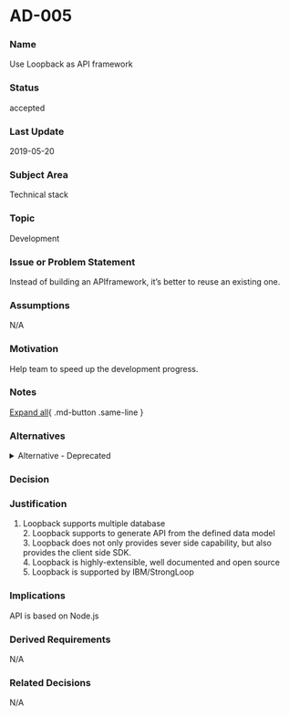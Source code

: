 

# AD-005


### Name

Use Loopback as API framework


### Status

accepted


### Last Update

2019-05-20


### Subject Area

Technical stack


### Topic

Development


### Issue or Problem Statement

Instead of building an APIframework, it’s better to reuse an existing one.<br>


### Assumptions

N/A<br>


### Motivation

Help team to speed up the development progress.<br>


### Notes



[Expand all](#){ .md-button .same-line }


### Alternatives


    

<details markdown=1>
<summary markdown="span">Alternative - Deprecated</summary>

<table>
    <caption></caption>
    <thead>
        <tr>
            <th></th>
            <th></th>
        </tr>
    </thead>
    <tr>
        <td> <strong>Name</strong> </td>
        <td>Alternative - Deprecated</td>
    </tr>
    <tr>
        <td> <strong>Description</strong> </td>
        <td>There are lots of otherframeworks, such as Express, Hapi, Sails, Restify, Meteor and so on. Here is the comparison among those frameworks. http://loopback.io/resources/#compare</td>
    </tr>
    <tr>
        <td> <strong>Best Applied</strong> </td>
        <td></td>
    </tr>
    <tr>
        <td> <strong>Contraindications</strong> </td>
        <td></td>
    </tr>
</table>


</details>


    



### Decision




### Justification

1. Loopback supports multiple database<br>2. Loopback supports to generate API from the defined data model<br>3. Loopback does not only provides sever side capability, but also provides the client side SDK.<br>4. Loopback is highly-extensible, well documented and open source<br>5. Loopback is supported by IBM/StrongLoop


### Implications

API is based on Node.js


### Derived Requirements

N/A


### Related Decisions

N/A
